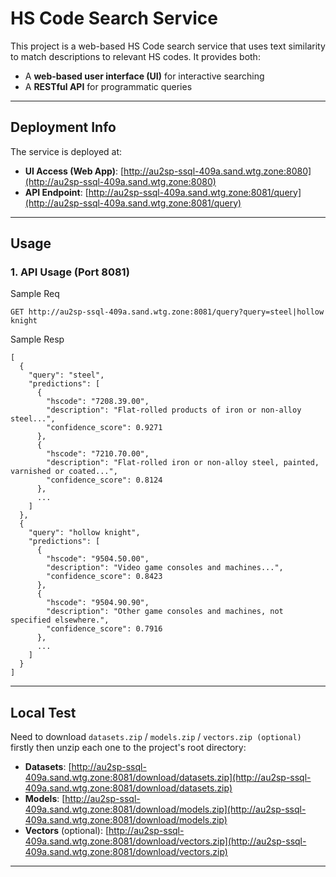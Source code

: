<!--
 * @Author: Puffrora
 * @Date: 2025-09-22 15:48:12
 * @LastEditors: Puffrora
 * @LastEditTime: 2025-09-23 15:14:24
-->
# HS Code Search Service

This project is a web-based HS Code search service that uses text similarity to match descriptions to relevant HS codes. It provides both:

- A **web-based user interface (UI)** for interactive searching
- A **RESTful API** for programmatic queries

---

## Deployment Info

The service is deployed at:

- **UI Access (Web App)**: [http://au2sp-ssql-409a.sand.wtg.zone:8080](http://au2sp-ssql-409a.sand.wtg.zone:8080)  
- **API Endpoint**: [http://au2sp-ssql-409a.sand.wtg.zone:8081/query](http://au2sp-ssql-409a.sand.wtg.zone:8081/query)

---

## Usage

### 1. API Usage (Port 8081)

Sample Req
```
GET http://au2sp-ssql-409a.sand.wtg.zone:8081/query?query=steel|hollow knight
```

Sample Resp
```
[
  {
    "query": "steel",
    "predictions": [
      {
        "hscode": "7208.39.00",
        "description": "Flat-rolled products of iron or non-alloy steel...",
        "confidence_score": 0.9271
      },
      {
        "hscode": "7210.70.00",
        "description": "Flat-rolled iron or non-alloy steel, painted, varnished or coated...",
        "confidence_score": 0.8124
      },
      ...
    ]
  },
  {
    "query": "hollow knight",
    "predictions": [
      {
        "hscode": "9504.50.00",
        "description": "Video game consoles and machines...",
        "confidence_score": 0.8423
      },
      {
        "hscode": "9504.90.90",
        "description": "Other game consoles and machines, not specified elsewhere.",
        "confidence_score": 0.7916
      },
      ...
    ]
  }
]
```

---

## Local Test

Need to download `datasets.zip` / `models.zip` / `vectors.zip (optional)` firstly then unzip each one to the project's root directory:

- **Datasets**: [http://au2sp-ssql-409a.sand.wtg.zone:8081/download/datasets.zip](http://au2sp-ssql-409a.sand.wtg.zone:8081/download/datasets.zip)  
- **Models**: [http://au2sp-ssql-409a.sand.wtg.zone:8081/download/models.zip](http://au2sp-ssql-409a.sand.wtg.zone:8081/download/models.zip)  
- **Vectors** (optional): [http://au2sp-ssql-409a.sand.wtg.zone:8081/download/vectors.zip](http://au2sp-ssql-409a.sand.wtg.zone:8081/download/vectors.zip)

---

